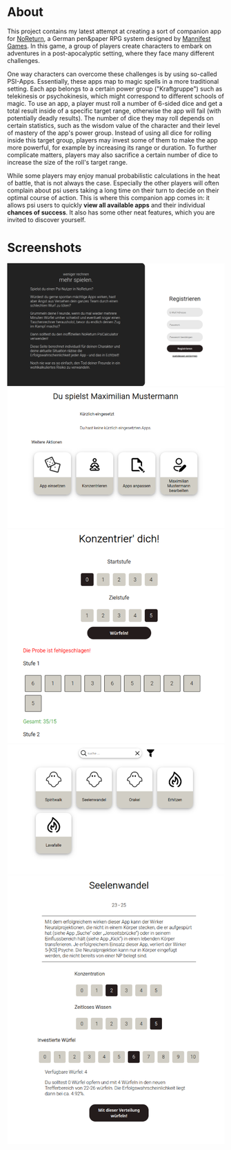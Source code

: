 # About
This project contains my latest attempt at creating a sort of companion app for [NoReturn](https://www.mannifest-games.com/games/noreturn/), a German pen&paper RPG system designed by [Mannifest Games](https://www.patreon.com/MannifestGames). In this game, a group of players create characters to embark on adventures in a post-apocalyptic setting, where they face many different challenges.

One way characters can overcome these challenges is by using so-called PSI-Apps. Essentially, these apps map to magic spells in a more traditional setting. Each app belongs to a certain power group ("Kraftgruppe") such as telekinesis or psychokinesis, which might correspond to different schools of magic. To use an app, a player must roll a number of 6-sided dice and get a total result inside of a specific target range, otherwise the app will fail (with potentially deadly results). The number of dice they may roll depends on certain statistics, such as the wisdom value of the character and their level of mastery of the app's power group. Instead of using all dice for rolling inside this target group, players may invest some of them to make the app more powerful, for example by increasing its range or duration. To further complicate matters, players may also sacrifice a certain number of dice to increase the size of the roll's target range.

While some players may enjoy manual probabilistic calculations in the heat of battle, that is not always the case. Especially the other players will often complain about psi users taking a long time on their turn to decide on their optimal course of action. This is where this companion app comes in: it allows psi users to quickly **view all available apps** and their individual **chances of success**. It also has some other neat features, which you are invited to discover yourself.

# Screenshots
![landing page](landingPage.png)
![home page](homeView.png)
![focus tool](focusView.png)
![app selection](appSelection.png)
![app view](appView.png)